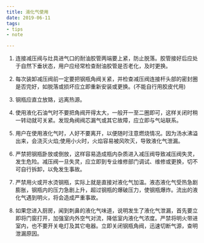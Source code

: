```yaml
---
title: 液化气使用
date: 2019-06-11  
tags:  
- tips  
- note  

---
```



1. 连接减压阀与灶具进气口的耐油胶管两端要上紧，防止脱落。胶管接好后应处于自然下垂状态，用户应经常检查耐油胶管是否老化，及时更换。

2. 每次装卸减压阀前一定要把钢瓶角阀关紧，并检查减压阀连接杆头部的密封圈是否完好，如脱落或损坏应立即重新安装或更换。(不能自行用胶皮代用)

3. 钢瓶应直立放臵，远离热源。

4. 使用液化石油气时不要把角阀开得太大，一般开一至二圈即可，这样关闭时稍一转动就可关紧。发现角阀阀芯漏气或其它故障，应立即与气站联系。

5. 用户在使用液化气时，人好不要离开，以便随时注意燃烧情况。因为汤水沸溢出来，会浇灭火焰;使用小火时，火焰容易被风吹灭，导致液化气泄漏。

6. 严禁把钢瓶卧放或倒放，这样容易造成瓶内杂质进入减压阀导致减压阀失灵，发生危险。减压阀一旦失灵，应立即到专业维修部门调试、维修或更换，切不可自行拆卸，以免发生事故。

7. 严禁用火或开水烫钢瓶，实际上就是直接对液化气加温。液态液化气受热急剧膨胀，钢瓶内的压力急剧上升，超过钢瓶的爆破压力，使钢瓶爆炸。流出的液化气遇到明火，将会造成严重事故。

8. 如果您进入厨房，闻到刺鼻的液化气味道，说明发生了液化气泄漏，首先要立即将门窗打开，加强室内外空气对流，降低室内液化气浓度。严禁将明火带进室内，也不要开关电灯及其它电器。立即关闭钢瓶角阀，迅速切断气源，查明泄漏原因。
